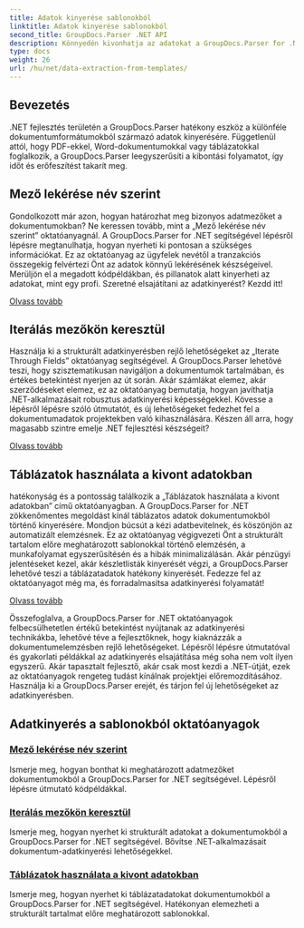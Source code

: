 ```yaml
---
title: Adatok kinyerése sablonokból
linktitle: Adatok kinyerése sablonokból
second_title: GroupDocs.Parser .NET API
description: Könnyedén kivonhatja az adatokat a GroupDocs.Parser for .NET segítségével. Tanulja meg, hogyan lehet lekérni adott mezőket, iterálni az adatok között, és dolgozni a kivont tartalomban lévő táblázatokkal.
type: docs
weight: 26
url: /hu/net/data-extraction-from-templates/
---
```


## Bevezetés

.NET fejlesztés területén a GroupDocs.Parser hatékony eszköz a különféle dokumentumformátumokból származó adatok kinyerésére. Függetlenül attól, hogy PDF-ekkel, Word-dokumentumokkal vagy táblázatokkal foglalkozik, a GroupDocs.Parser leegyszerűsíti a kibontási folyamatot, így időt és erőfeszítést takarít meg.

## Mező lekérése név szerint

Gondolkozott már azon, hogyan határozhat meg bizonyos adatmezőket a dokumentumokban? Ne keressen tovább, mint a „Mező lekérése név szerint” oktatóanyagnál. A GroupDocs.Parser for .NET segítségével lépésről lépésre megtanulhatja, hogyan nyerheti ki pontosan a szükséges információkat. Ez az oktatóanyag az ügyfelek nevétől a tranzakciós összegekig felvértezi Önt az adatok könnyű lekérésének készségeivel. Merüljön el a megadott kódpéldákban, és pillanatok alatt kinyerheti az adatokat, mint egy profi. Szeretné elsajátítani az adatkinyerést? Kezdd itt!

[Olvass tovább](./get-field-by-name/)

## Iterálás mezőkön keresztül

Használja ki a strukturált adatkinyerésben rejlő lehetőségeket az „Iterate Through Fields” oktatóanyag segítségével. A GroupDocs.Parser lehetővé teszi, hogy szisztematikusan navigáljon a dokumentumok tartalmában, és értékes betekintést nyerjen az út során. Akár számlákat elemez, akár szerződéseket elemez, ez az oktatóanyag bemutatja, hogyan javíthatja .NET-alkalmazásait robusztus adatkinyerési képességekkel. Kövesse a lépésről lépésre szóló útmutatót, és új lehetőségeket fedezhet fel a dokumentumadatok projektekben való kihasználására. Készen áll arra, hogy magasabb szintre emelje .NET fejlesztési készségeit?

[Olvass tovább](./iterate-through-fields/)

## Táblázatok használata a kivont adatokban

hatékonyság és a pontosság találkozik a „Táblázatok használata a kivont adatokban” című oktatóanyagban. A GroupDocs.Parser for .NET zökkenőmentes megoldást kínál táblázatos adatok dokumentumokból történő kinyerésére. Mondjon búcsút a kézi adatbevitelnek, és köszönjön az automatizált elemzésnek. Ez az oktatóanyag végigvezeti Önt a strukturált tartalom előre meghatározott sablonokkal történő elemzésén, a munkafolyamat egyszerűsítésén és a hibák minimalizálásán. Akár pénzügyi jelentéseket kezel, akár készletlisták kinyerését végzi, a GroupDocs.Parser lehetővé teszi a táblázatadatok hatékony kinyerését. Fedezze fel az oktatóanyagot még ma, és forradalmasítsa adatkinyerési folyamatát!

[Olvass tovább](./working-with-tables-in-extracted-data/)

Összefoglalva, a GroupDocs.Parser for .NET oktatóanyagok felbecsülhetetlen értékű betekintést nyújtanak az adatkinyerési technikákba, lehetővé téve a fejlesztőknek, hogy kiaknázzák a dokumentumelemzésben rejlő lehetőségeket. Lépésről lépésre útmutatóval és gyakorlati példákkal az adatkinyerés elsajátítása még soha nem volt ilyen egyszerű. Akár tapasztalt fejlesztő, akár csak most kezdi a .NET-útját, ezek az oktatóanyagok rengeteg tudást kínálnak projektjei előremozdításához. Használja ki a GroupDocs.Parser erejét, és tárjon fel új lehetőségeket az adatkinyerésben.
## Adatkinyerés a sablonokból oktatóanyagok
### [Mező lekérése név szerint](./get-field-by-name/)
Ismerje meg, hogyan bonthat ki meghatározott adatmezőket dokumentumokból a GroupDocs.Parser for .NET segítségével. Lépésről lépésre útmutató kódpéldákkal.
### [Iterálás mezőkön keresztül](./iterate-through-fields/)
Ismerje meg, hogyan nyerhet ki strukturált adatokat a dokumentumokból a GroupDocs.Parser for .NET segítségével. Bővítse .NET-alkalmazásait dokumentum-adatkinyerési lehetőségekkel.
### [Táblázatok használata a kivont adatokban](./working-with-tables-in-extracted-data/)
Ismerje meg, hogyan nyerhet ki táblázatadatokat dokumentumokból a GroupDocs.Parser for .NET segítségével. Hatékonyan elemezheti a strukturált tartalmat előre meghatározott sablonokkal.